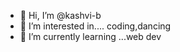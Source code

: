 - 👋 Hi, I’m @kashvi-b
- 👀 I’m interested in.... coding,dancing
- 🌱 I’m currently learning ...web dev


<!---
kashvi-b/kashvi-b is a ✨ special ✨ repository because its `README.md` (this file) appears on your GitHub profile.
You can click the Preview link to take a look at your changes.
--->
